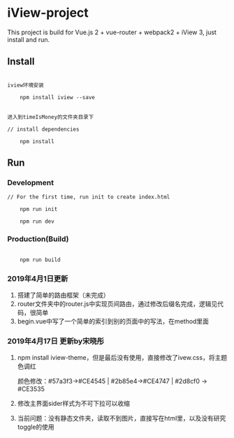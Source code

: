 # iView-project

This project is build for Vue.js 2 + vue-router + webpack2 + iView 3, just install and run.

## Install
```bush

iview环境安装

	npm install iview --save


进入到timeIsMoney的文件夹目录下

// install dependencies

	npm install
```
## Run
### Development
```bush
// For the first time, run init to create index.html

	npm run init

	npm run dev
```
### Production(Build)
```bush

	npm run build

```
### 2019年4月1日更新
1. 搭建了简单的路由框架（未完成）
2. router文件夹中的router.js中实现页间路由，通过修改后缀名完成，逻辑见代码，很简单
3. begin.vue中写了一个简单的索引到别的页面中的写法，在method里面

### 2019年4月17日 更新by宋晓彤

1. npm install iview-theme，但是最后没有使用，直接修改了ivew.css，将主题色调红

   颜色修改：#57a3f3->#CE4545 | #2b85e4->#CE4747 | #2d8cf0 -> #CE3535

2. 修改主界面sider样式为不可下拉可以收缩

3. 当前问题：没有静态文件夹，读取不到图片，直接写在html里，以及没有研究toggle的使用




